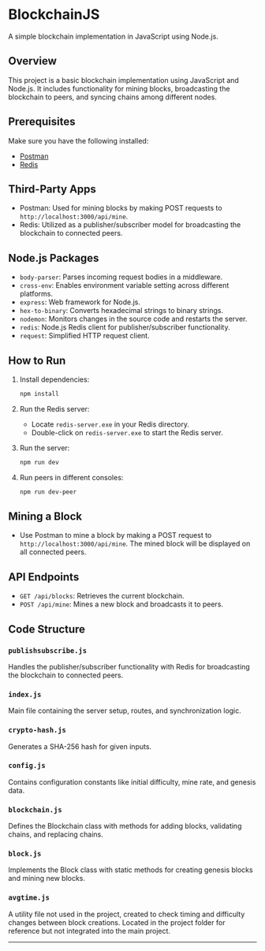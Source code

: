 
# BlockchainJS

A simple blockchain implementation in JavaScript using Node.js.

## Overview

This project is a basic blockchain implementation using JavaScript and Node.js. It includes functionality for mining blocks, broadcasting the blockchain to peers, and syncing chains among different nodes.

## Prerequisites

Make sure you have the following installed:

- [Postman](https://www.postman.com/downloads/)
- [Redis](https://github.com/microsoftarchive/redis/releases/tag/win-3.0.504)

## Third-Party Apps

- Postman: Used for mining blocks by making POST requests to `http://localhost:3000/api/mine`.
- Redis: Utilized as a publisher/subscriber model for broadcasting the blockchain to connected peers.

## Node.js Packages

- `body-parser`: Parses incoming request bodies in a middleware.
- `cross-env`: Enables environment variable setting across different platforms.
- `express`: Web framework for Node.js.
- `hex-to-binary`: Converts hexadecimal strings to binary strings.
- `nodemon`: Monitors changes in the source code and restarts the server.
- `redis`: Node.js Redis client for publisher/subscriber functionality.
- `request`: Simplified HTTP request client.

## How to Run

1. Install dependencies:
   ```bash
   npm install
   ```

2. Run the Redis server:
   - Locate `redis-server.exe` in your Redis directory.
   - Double-click on `redis-server.exe` to start the Redis server.

3. Run the server:
   ```bash
   npm run dev
   ```

4. Run peers in different consoles:
   ```bash
   npm run dev-peer
   ```

## Mining a Block

- Use Postman to mine a block by making a POST request to `http://localhost:3000/api/mine`. The mined block will be displayed on all connected peers.

## API Endpoints

- `GET /api/blocks`: Retrieves the current blockchain.
- `POST /api/mine`: Mines a new block and broadcasts it to peers.

## Code Structure

### `publishsubscribe.js`

Handles the publisher/subscriber functionality with Redis for broadcasting the blockchain to connected peers.

### `index.js`

Main file containing the server setup, routes, and synchronization logic.

### `crypto-hash.js`

Generates a SHA-256 hash for given inputs.

### `config.js`

Contains configuration constants like initial difficulty, mine rate, and genesis data.

### `blockchain.js`

Defines the Blockchain class with methods for adding blocks, validating chains, and replacing chains.

### `block.js`

Implements the Block class with static methods for creating genesis blocks and mining new blocks.

### `avgtime.js`

A utility file not used in the project, created to check timing and difficulty changes between block creations. Located in the project folder for reference but not integrated into the main project.

---
